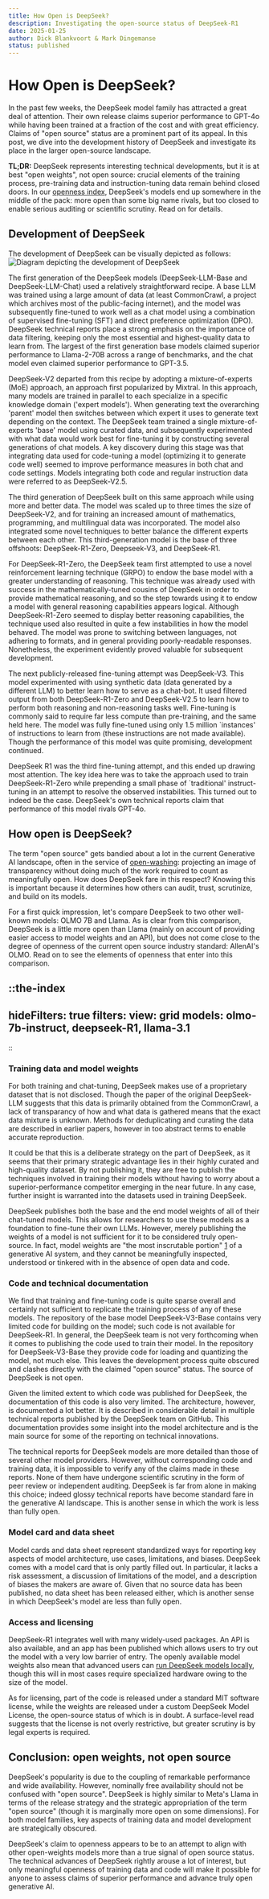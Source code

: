 ```yaml
---
title: How Open is DeepSeek?
description: Investigating the open-source status of DeepSeek-R1
date: 2025-01-25
author: Dick Blankvoort & Mark Dingemanse
status: published
---
```

# How Open is DeepSeek?
<author :author="author"></author>

In the past few weeks, the DeepSeek model family has attracted a great deal of attention. Their own release claims superior performance to GPT-4o while having been trained at a fraction of the cost and with great efficiency. Claims of "open source" status are a prominent part of its appeal. In this post, we dive into the development history of DeepSeek and investigate its place in the larger open-source landscape.

**TL;DR:** DeepSeek represents interesting technical developments, but it is at best "open weights", not open source: crucial elements of the training process, pre-training data and instruction-tuning data remain behind closed doors. In our [openness index](https://www.osai-index.eu/the-index), DeepSeek's models end up somewhere in the middle of the pack: more open than some big name rivals, but too closed to enable serious auditing or scientific scrutiny. Read on for details.


## Development of DeepSeek
The development of DeepSeek can be visually depicted as follows:
![Diagram depicting the development of DeepSeek](/images/deepseek_dev.png "DeepSeek dev map")

The first generation of the DeepSeek models (DeepSeek-LLM-Base and DeepSeek-LLM-Chat) used a relatively straightforward recipe. A base LLM was trained using a large amount of data (at least CommonCrawl, a project which archives most of the public-facing internet), and the model was subsequently fine-tuned to work well as a chat model using a combination of supervised fine-tuning (SFT) and direct preference optimization (DPO). DeepSeek technical reports place a strong emphasis on the importance of data filtering, keeping only the most essential and highest-quality data to learn from. The largest of the first generation base models claimed superior performance to Llama-2-70B across a range of benchmarks, and the chat model even claimed superior performance to GPT-3.5.

DeepSeek-V2 departed from this recipe by adopting a mixture-of-experts (MoE) approach, an approach first popularized by Mixtral. In this approach, many models are trained in parallel to each specialize in a specific knowledge domain ('expert models'). When generating text the overarching 'parent' model then switches between which expert it uses to generate text depending on the context. The DeepSeek team trained a single mixture-of-experts 'base' model using curated data, and subsequently experimented with what data would work best for fine-tuning it by constructing several generations of chat models. A key discovery during this stage was that integrating data used for code-tuning a model (optimizing it to generate code well) seemed to improve performance measures in both chat and code settings. Models integrating both code and regular instruction data were referred to as DeepSeek-V2.5.

The third generation of DeepSeek built on this same approach while using more and better data. The model was scaled up to three times the size of DeepSeek-V2, and for training an increased amount of mathematics, programming, and multilingual data was incorporated. The model also integrated some novel techniques to better balance the different experts between each other. This third-generation model is the base of three offshoots: DeepSeek-R1-Zero, Deepseek-V3, and DeepSeek-R1.

For DeepSeek-R1-Zero, the DeepSeek team first attempted to use a novel reinforcement learning technique (GRPO) to endow the base model with a greater understanding of reasoning. This technique was already used with success in the mathematically-tuned cousins of DeepSeek in order to provide mathematical reasoning, and so the step towards using it to endow a model with general reasoning capabilities appears logical. Although DeepSeek-R1-Zero seemed to display better reasoning capabilities, the technique used also resulted in quite a few instabilities in how the model behaved. The model was prone to switching between languages, not adhering to formats, and in general providing poorly-readable responses. Nonetheless, the experiment evidently proved valuable for subsequent development.

The next publicly-released fine-tuning attempt was DeepSeek-V3. This model experimented with using synthetic data (data generated by a different LLM) to better learn how to serve as a chat-bot. It used filtered output from both DeepSeek-R1-Zero and DeepSeek-V2.5 to learn how to perform both reasoning and non-reasoning tasks well. Fine-tuning is commonly said to require far less compute than pre-training, and the same held here. The model was fully fine-tuned using only 1.5 million `instances' of instructions to learn from (these instructions are not made available). Though the performance of this model was quite promising, development continued.

DeepSeek R1 was the third fine-tuning attempt, and this ended up drawing most attention. The key idea here was to take the approach used to train DeepSeek-R1-Zero while prepending a small phase of `traditional' instruct-tuning in an attempt to resolve the observed instabilities. This turned out to indeed be the case. DeepSeek's own technical reports claim that performance of this model rivals GPT-4o.

## How open is DeepSeek?
The term "open source" gets bandied about a lot in the current Generative AI landscape, often in the service of [open-washing](https://dl.acm.org/doi/10.1145/3630106.3659005 "Rethinking open source generative AI: open-washing and the EU AI Act"): projecting an image of transparency without doing much of the work required to count as meaningfully open. How does DeepSeek fare in this respect? Knowing this is important because it determines how others can audit, trust, scrutinize, and build on its models. 

For a first quick impression, let's compare DeepSeek to two other well-known models: OLMO 7B and Llama. As is clear from this comparison, DeepSeek is a little more open than Llama (mainly on account of providing easier access to model weights and an API), but does not come close to the degree of openness of the current open source industry standard: AllenAI's OLMO. Read on to see the elements of openness that enter into this comparison.

::the-index
---
hideFilters: true
filters: 
  view: grid
  models: olmo-7b-instruct, deepseek-R1, llama-3.1
---
::

### Training data and model weights
For both training and chat-tuning, DeepSeek makes use of a proprietary dataset that is not disclosed. Though the paper of the original DeepSeek-LLM suggests that this data is primarily obtained from the CommonCrawl, a lack of transparancy of how and what data is gathered means that the exact data mixture is unknown. Methods for deduplicating and curating the data are described in earlier papers, however in too abstract terms to enable accurate reproduction.

It could be that this is a deliberate strategy on the part of DeepSeek, as it seems that their primary strategic advantage lies in their highly curated and high-quality dataset. By not publishing it, they are free to publish the techniques involved in training their models without having to worry about a superior-performance competitor emerging in the near future. In any case, further insight is warranted into the datasets used in training DeepSeek.

DeepSeek publishes both the base and the end model weights of all of their chat-tuned models. This allows for researchers to use these models as a foundation to fine-tune their own LLMs. However, merely publishing the weights of a model is not sufficient for it to be considered truly open-source. In fact, model weights are "the most inscrutable portion" [1](https://dl.acm.org/doi/10.1145/3630106.3659005) of a generative AI system, and they cannot be meaningfully inspected, understood or tinkered with in the absence of open data and code.

### Code and technical documentation
We find that training and fine-tuning code is quite sparse overall and certainly not sufficient to replicate the training process of any of these models. The repository of the base model DeepSeek-V3-Base contains very limited code for building on the model; such code is not available for DeepSeek-R1. In general, the DeepSeek team is not very forthcoming when it comes to publishing the code used to train their model. In the repository for DeepSeek-V3-Base they provide code for loading and quantizing the model, not much else. This leaves the development process quite obscured and clashes directly with the claimed "open source" status. The source of DeepSeek is not open.

Given the limited extent to which code was published for DeepSeek, the documentation of this code is also very limited. The architecture, however, is documented a lot better. It is described in considerable detail in multiple technical reports published by the DeepSeek team on GitHub. This documentation provides some insight into the model architecture and is the main source for some of the reporting on technical innovations. 

The technical reports for DeepSeek models are more detailed than those of several other model providers. However, without corresponding code and training data, it is impossible to verify any of the claims made in these reports. None of them have undergone scientific scrutiny in the form of peer review or independent auditing. DeepSeek is far from alone in making this choice; indeed glossy technical reports have become standard fare in the generative AI landscape. This is another sense in which the work is less than fully open.

### Model card and data sheet
Model cards and data sheet represent standardized ways for reporting key aspects of model architecture, use cases, limitations, and biases. DeepSeek comes with a model card that is only partly filled out. In particular, it lacks a risk assessment, a discussion of limitations of the model, and a description of biases the makers are aware of. Given that no source data has been published, no data sheet has been released either, which is another sense in which DeepSeek's model are less than fully open.

### Access and licensing
DeepSeek-R1 integrates well with many widely-used packages. An API is also available, and an app has been published which allows users to try out the model with a very low barrier of entry. The openly available model weights also mean that advanced users can [run DeepSeek models locally](https://docs.unsloth.ai/basics/tutorial-how-to-run-deepseek-r1-on-your-own-local-device), though this will in most cases require specialized hardware owing to the size of the model.

As for licensing, part of the code is released under a standard MIT software license, while the weights are released under a custom DeepSeek Model License, the open-source status of which is in doubt. A surface-level read suggests that the license is not overly restrictive, but greater scrutiny is by legal experts is required.

## Conclusion: open weights, not open source
DeepSeek's popularity is due to the coupling of remarkable performance and wide availability. However, nominally free availability should not be confused with "open source". DeepSeek is highly similar to Meta's Llama in terms of the release strategy and the strategic appropriation of the term "open source" (though it is marginally more open on some dimensions). For both model families, key aspects of training data and model development are strategically obscured. 

DeepSeek's claim to openness appears to be to an attempt to align with other open-weights models more than a true signal of open source status. The technical advances of DeepSeek rightly arouse a lot of interest, but only meaningful openness of training data and code will make it possible for anyone to assess claims of superior performance and advance truly open generative AI.
